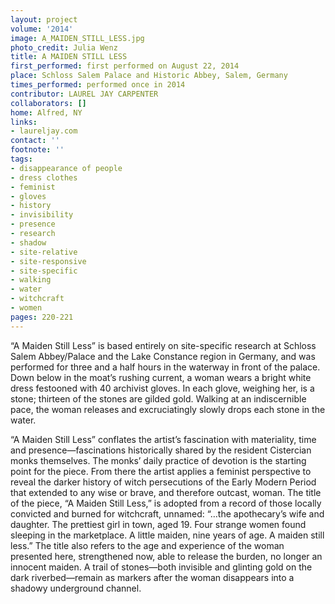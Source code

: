 ```yaml
---
layout: project
volume: '2014'
image: A_MAIDEN_STILL_LESS.jpg
photo_credit: Julia Wenz
title: A MAIDEN STILL LESS
first_performed: first performed on August 22, 2014
place: Schloss Salem Palace and Historic Abbey, Salem, Germany
times_performed: performed once in 2014
contributor: LAUREL JAY CARPENTER
collaborators: []
home: Alfred, NY
links:
- laureljay.com
contact: ''
footnote: ''
tags:
- disappearance of people
- dress clothes
- feminist
- gloves
- history
- invisibility
- presence
- research
- shadow
- site-relative
- site-responsive
- site-specific
- walking
- water
- witchcraft
- women
pages: 220-221
---
```


“A Maiden Still Less” is based entirely on site-specific research at Schloss Salem Abbey/Palace and the Lake Constance region in Germany, and was performed for three and a half hours in the waterway in front of the palace. Down below in the moat’s rushing current, a woman wears a bright white dress festooned with 40 archivist gloves. In each glove, weighing her, is a stone; thirteen of the stones are gilded gold. Walking at an indiscernible pace, the woman releases and excruciatingly slowly drops each stone in the water.

“A Maiden Still Less” conflates the artist’s fascination with materiality, time and presence—fascinations historically shared by the resident Cistercian monks themselves. The monks’ daily practice of devotion is the starting point for the piece. From there the artist applies a feminist perspective to reveal the darker history of witch persecutions of the Early Modern Period that extended to any wise or brave, and therefore outcast, woman. The title of the piece, “A Maiden Still Less,” is adopted from a record of those locally convicted and burned for witchcraft, unnamed: “…the apothecary’s wife and daughter. The prettiest girl in town, aged 19. Four strange women found sleeping in the marketplace. A little maiden, nine years of age. A maiden still less.” The title also refers to the age and experience of the woman presented here, strengthened now, able to release the burden, no longer an innocent maiden. A trail of stones—both invisible and glinting gold on the dark riverbed—remain as markers after the woman disappears into a shadowy underground channel.
